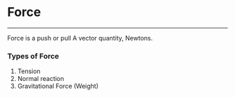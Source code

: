 # Force
---
Force is a push or pull
A vector quantity, Newtons.

### Types of Force
1. Tension
2. Normal reaction
3. Gravitational Force (Weight)